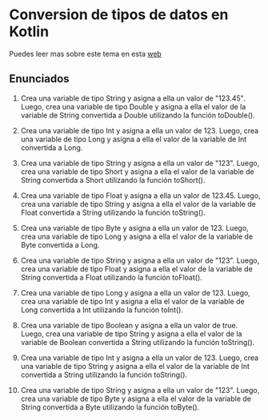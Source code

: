 # Conversion de tipos de datos en Kotlin

Puedes leer mas sobre este tema en esta [web](https://www.develou.com/conversion-de-tipos-en-kotlin/)

## Enunciados

1. Crea una variable de tipo String y asigna a ella un valor de "123.45". Luego, crea una variable de tipo Double y asigna a ella el valor de la variable de String convertida a Double utilizando la función toDouble().

2. Crea una variable de tipo Int y asigna a ella un valor de 123. Luego, crea una variable de tipo Long y asigna a ella el valor de la variable de Int convertida a Long.

3. Crea una variable de tipo String y asigna a ella un valor de "123". Luego, crea una variable de tipo Short y asigna a ella el valor de la variable de String convertida a Short utilizando la función toShort().

4. Crea una variable de tipo Float y asigna a ella un valor de 123.45. Luego, crea una variable de tipo String y asigna a ella el valor de la variable de Float convertida a String utilizando la función toString().

5. Crea una variable de tipo Byte y asigna a ella un valor de 123. Luego, crea una variable de tipo Long y asigna a ella el valor de la variable de Byte convertida a Long.

6. Crea una variable de tipo String y asigna a ella un valor de "123". Luego, crea una variable de tipo Float y asigna a ella el valor de la variable de String convertida a Float utilizando la función toFloat().

1. Crea una variable de tipo Long y asigna a ella un valor de 123. Luego, crea una variable de tipo Int y asigna a ella el valor de la variable de Long convertida a Int utilizando la función toInt().
1. Crea una variable de tipo Boolean y asigna a ella un valor de true. Luego, crea una variable de tipo String y asigna a ella el valor de la variable de Boolean convertida a String utilizando la función toString().
1. Crea una variable de tipo Int y asigna a ella un valor de 123. Luego, crea una variable de tipo String y asigna a ella el valor de la variable de Int convertida a String utilizando la función toString().
1. Crea una variable de tipo String y asigna a ella un valor de "123". Luego, crea una variable de tipo Byte y asigna a ella el valor de la variable de String convertida a Byte utilizando la función toByte().
